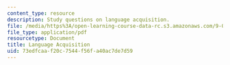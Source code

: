 ```yaml
---
content_type: resource
description: Study questions on language acquisition.
file: /media/https%3A/open-learning-course-data-rc.s3.amazonaws.com/9-012-the-brain-and-cognitive-sciences-ii-spring-2002/73edfcaaf20c7544f56fa40ac7de7d59_languageacquisition.pdf
file_type: application/pdf
resourcetype: Document
title: Language Acquisition
uid: 73edfcaa-f20c-7544-f56f-a40ac7de7d59
---
```

